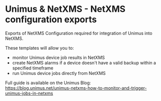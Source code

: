 # Unimus & NetXMS - NetXMS configuration exports

Exports of NetXMS Configuration required for integration of Unimus into NetXMS.

These templates will allow you to:
- monitor Unimus device job results in NetXMS
- create NetXMS alarms if a device doesn't have a valid backup within a specified timeframe
- run Unimus device jobs directly from NetXMS

Full guide is available on the Unimus Blog:  
https://blog.unimus.net/unimus-netxms-how-to-monitor-and-trigger-unimus-jobs-in-netxms
